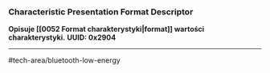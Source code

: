 ### Characteristic Presentation Format Descriptor
**Opisuje [[0052 Format charakterystyki|format]] wartości charakterystyki.**
**UUID: 0x2904**

---
#tech-area/bluetooth-low-energy 